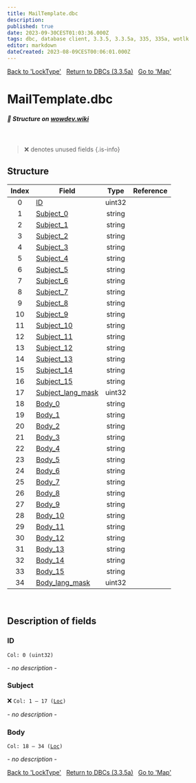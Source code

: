 ```yaml
---
title: MailTemplate.dbc
description:
published: true
date: 2023-09-30CEST01:03:36.000Z
tags: dbc, database client, 3.3.5, 3.3.5a, 335, 335a, wotlk
editor: markdown
dateCreated: 2023-08-09CEST00:06:01.000Z
---
```

<a href="https://trinitycore.info/files/DBC/335/locktype" class="mt-5 v-btn v-btn--depressed v-btn--flat v-btn--outlined theme--light v-size--default darkblue--text text--lighten-3"><span class="v-btn__content"><i aria-hidden="true" class="v-icon notranslate v-icon--left mdi mdi-arrow-left theme--light"></i><span>Back to 'LockType'</span></span></a>&nbsp;&nbsp;&nbsp;<a href="https://trinitycore.info/files/DBC/335/DBC" class="mt-5 v-btn v-btn--depressed v-btn--flat v-btn--outlined theme--light v-size--default darkblue--text text--lighten-3"><span class="v-btn__content"><i aria-hidden="true" class="v-icon notranslate v-icon--left mdi mdi-home-outline theme--light"></i><span>Return to DBCs (3.3.5a)</span></span></a>&nbsp;&nbsp;&nbsp;<a href="https://trinitycore.info/files/DBC/335/map" class="mt-5 v-btn v-btn--depressed v-btn--flat v-btn--outlined theme--light v-size--default darkblue--text text--lighten-3"><span class="v-btn__content"><span>Go to 'Map'</span><i aria-hidden="true" class="v-icon notranslate v-icon--right mdi mdi-arrow-right theme--light"></i></span></a>

# MailTemplate.dbc
##### :pencil: Structure on [wowdev.wiki](https://wowdev.wiki/DB/MailTemplate)
&nbsp;

> :x: denotes unused fields
{.is-info}


## Structure

| Index | Field | Type | Reference |
| :---: | --- | :---: | --- |
| 0 | [ID](#id-alt) | uint32 |  |
| 1 | [Subject_0](#subject) | string |  |
| 2 | [Subject_1](#subject) | string |  |
| 3 | [Subject_2](#subject) | string |  |
| 4 | [Subject_3](#subject) | string |  |
| 5 | [Subject_4](#subject) | string |  |
| 6 | [Subject_5](#subject) | string |  |
| 7 | [Subject_6](#subject) | string |  |
| 8 | [Subject_7](#subject) | string |  |
| 9 | [Subject_8](#subject) | string |  |
| 10 | [Subject_9](#subject) | string |  |
| 11 | [Subject_10](#subject) | string |  |
| 12 | [Subject_11](#subject) | string |  |
| 13 | [Subject_12](#subject) | string |  |
| 14 | [Subject_13](#subject) | string |  |
| 15 | [Subject_14](#subject) | string |  |
| 16 | [Subject_15](#subject) | string |  |
| 17 | [Subject_lang_mask](#subject) | uint32 |  |
| 18 | [Body_0](#body) | string |  |
| 19 | [Body_1](#body) | string |  |
| 20 | [Body_2](#body) | string |  |
| 21 | [Body_3](#body) | string |  |
| 22 | [Body_4](#body) | string |  |
| 23 | [Body_5](#body) | string |  |
| 24 | [Body_6](#body) | string |  |
| 25 | [Body_7](#body) | string |  |
| 26 | [Body_8](#body) | string |  |
| 27 | [Body_9](#body) | string |  |
| 28 | [Body_10](#body) | string |  |
| 29 | [Body_11](#body) | string |  |
| 30 | [Body_12](#body) | string |  |
| 31 | [Body_13](#body) | string |  |
| 32 | [Body_14](#body) | string |  |
| 33 | [Body_15](#body) | string |  |
| 34 | [Body_lang_mask](#body) | uint32 |  |
&nbsp;
## Description of fields

### ID <!-- {#id-alt} -->
<code>Col: 0 (uint32)</code>

*- no description -*
&nbsp;

### Subject
:x: <code>Col: 1 &ndash; 17 ([Loc](/how-to/localization))</code>

*- no description -*
&nbsp;

### Body
<code>Col: 18 &ndash; 34 ([Loc](/how-to/localization))</code>

*- no description -*
&nbsp;

<a href="https://trinitycore.info/files/DBC/335/locktype" class="mt-5 v-btn v-btn--depressed v-btn--flat v-btn--outlined theme--light v-size--default darkblue--text text--lighten-3"><span class="v-btn__content"><i aria-hidden="true" class="v-icon notranslate v-icon--left mdi mdi-arrow-left theme--light"></i><span>Back to 'LockType'</span></span></a>&nbsp;&nbsp;&nbsp;<a href="https://trinitycore.info/files/DBC/335/DBC" class="mt-5 v-btn v-btn--depressed v-btn--flat v-btn--outlined theme--light v-size--default darkblue--text text--lighten-3"><span class="v-btn__content"><i aria-hidden="true" class="v-icon notranslate v-icon--left mdi mdi-home-outline theme--light"></i><span>Return to DBCs (3.3.5a)</span></span></a>&nbsp;&nbsp;&nbsp;<a href="https://trinitycore.info/files/DBC/335/map" class="mt-5 v-btn v-btn--depressed v-btn--flat v-btn--outlined theme--light v-size--default darkblue--text text--lighten-3"><span class="v-btn__content"><span>Go to 'Map'</span><i aria-hidden="true" class="v-icon notranslate v-icon--right mdi mdi-arrow-right theme--light"></i></span></a>
